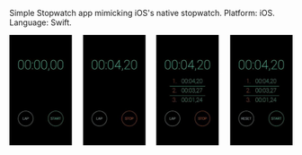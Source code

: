 Simple Stopwatch app mimicking iOS's native stopwatch.
Platform: iOS.
Language: Swift.

![UI](UI.jpg)